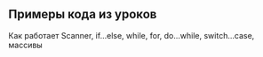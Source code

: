 ## Примеры кода из уроков
Как работает Scanner, if...else, while, for, do...while, switch...case, массивы
